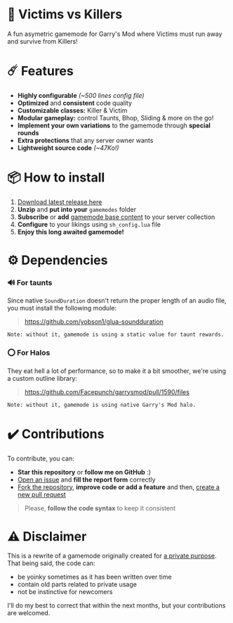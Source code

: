 # 🔪 Victims vs Killers
A fun asymetric gamemode for Garry's Mod where Victims must run away and survive from Killers!

# ☄️ Features
- **Highly configurable** *(~500 lines config file)*
- **Optimized** and **consistent** code quality
- **Customizable classes:** Killer & Victim
- **Modular gameplay:** control Taunts, Bhop, Sliding & more on the go!
- **Implement your own variations** to the gamemode through **special rounds**
- **Extra protections** that any server owner wants
- **Lightweight source code** *(~47Ko!)*

# 📦 How to install
1. [Download latest release here](https://github.com/dotCore-off/victims-vs-killers/releases)
2. **Unzip** and **put into your** `gamemodes` folder
3. **Subscribe** or **add** [gamemode base content](https://steamcommunity.com/sharedfiles/filedetails/?id=2889600027) to your server collection
4. **Configure** to your likings using ``sh_config.lua`` file
5. **Enjoy this long awaited gamemode!**

# ⚙️ Dependencies
### 🔊 For taunts
Since native `SoundDuration` doesn't return the proper length of an audio file, you must install the following module:
> https://github.com/yobson1/glua-soundduration

``Note: without it, gamemode is using a static value for taunt rewards.``

### ⭕️ For Halos
They eat hell a lot of performance, so to make it a bit smoother, we're using a custom outline library:
> https://github.com/Facepunch/garrysmod/pull/1590/files

``Note: without it, gamemode is using native Garry's Mod halo.``

# ✔️ Contributions
To contribute, you can:
- **Star this repository** or **follow me on GitHub** :)
- [Open an issue]() and **fill the report form** correctly
- [Fork the repository](https://github.com/dotCore-off/victims-vs-killers/fork), **improve code or add a feature** and then, [create a new pull request](https://github.com/dotCore-off/victims-vs-killers/compare)
> Please, **follow the code syntax** to keep it consistent

# ⚠️ Disclaimer
This is a rewrite of a gamemode originally created for [a private purpose](https://gmod.waurum.net/).
That being said, the code can:
- be yoinky sometimes as it has been written over time
- contain old parts related to private usage
- not be instinctive for newcomers

I'll do my best to correct that within the next months, but your contributions are welcomed.
